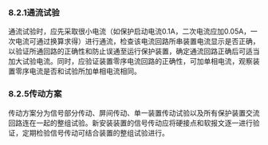 ### **8.2.1通流试验**

通流试验时，应先采取很小电流（如保护启动电流0.1A，二次电流应加0.05A，一次电流可通过换算求得）进行通流，检查该电流回路所串装置电流显示是否正确，以验证所通回路的正确性和防止误通至运行保护装置，确定通流回路正确后可适当加大试验电流。同时，应验证装置零序电流回路的正确性，可加单相电流，观察装置零序电流是否和试验所加单相电流相同。

### **8.2.5传动方案**

传动方案分为信号部分传动、屏间传动、单一装置传动试验以及所有保护装置交流回路连在一起的整组试验。新安装装置的信号传动应将硬接点和软报文逐一进行验证，定期检验信号传动可结合装置的整组试验进行。